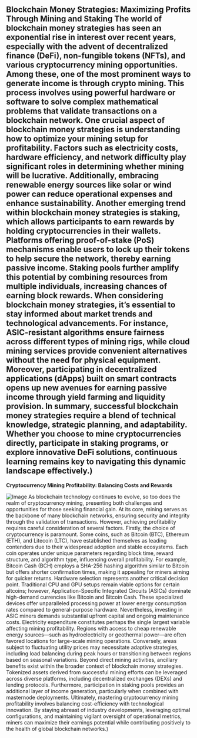 **Blockchain Money Strategies: Maximizing Profits Through Mining and Staking**
The world of blockchain money strategies has seen an exponential rise in interest over recent years, especially with the advent of decentralized finance (DeFi), non-fungible tokens (NFTs), and various cryptocurrency mining opportunities. Among these, one of the most prominent ways to generate income is through crypto mining. This process involves using powerful hardware or software to solve complex mathematical problems that validate transactions on a blockchain network.
One crucial aspect of blockchain money strategies is understanding how to optimize your mining setup for profitability. Factors such as electricity costs, hardware efficiency, and network difficulty play significant roles in determining whether mining will be lucrative. Additionally, embracing renewable energy sources like solar or wind power can reduce operational expenses and enhance sustainability. 
Another emerging trend within blockchain money strategies is staking, which allows participants to earn rewards by holding cryptocurrencies in their wallets. Platforms offering proof-of-stake (PoS) mechanisms enable users to lock up their tokens to help secure the network, thereby earning passive income. Staking pools further amplify this potential by combining resources from multiple individuals, increasing chances of earning block rewards.
When considering blockchain money strategies, it’s essential to stay informed about market trends and technological advancements. For instance, ASIC-resistant algorithms ensure fairness across different types of mining rigs, while cloud mining services provide convenient alternatives without the need for physical equipment. Moreover, participating in decentralized applications (dApps) built on smart contracts opens up new avenues for earning passive income through yield farming and liquidity provision.
In summary, successful blockchain money strategies require a blend of technical knowledge, strategic planning, and adaptability. Whether you choose to mine cryptocurrencies directly, participate in staking programs, or explore innovative DeFi solutions, continuous learning remains key to navigating this dynamic landscape effectively.)
---
**Cryptocurrency Mining Profitability: Balancing Costs and Rewards**

![Image](https://github.com/user-attachments/assets/d7419ec9-dc67-403f-bf28-8faea5f1f74f)
As blockchain technology continues to evolve, so too does the realm of cryptocurrency mining, presenting both challenges and opportunities for those seeking financial gain. At its core, mining serves as the backbone of many blockchain networks, ensuring security and integrity through the validation of transactions. However, achieving profitability requires careful consideration of several factors.
Firstly, the choice of cryptocurrency is paramount. Some coins, such as Bitcoin (BTC), Ethereum (ETH), and Litecoin (LTC), have established themselves as leading contenders due to their widespread adoption and stable ecosystems. Each coin operates under unique parameters regarding block time, reward structure, and algorithm type, influencing overall profitability. For example, Bitcoin Cash (BCH) employs a SHA-256 hashing algorithm similar to Bitcoin but offers shorter confirmation times, making it appealing for miners aiming for quicker returns.
Hardware selection represents another critical decision point. Traditional CPU and GPU setups remain viable options for certain altcoins; however, Application-Specific Integrated Circuits (ASICs) dominate high-demand currencies like Bitcoin and Bitcoin Cash. These specialized devices offer unparalleled processing power at lower energy consumption rates compared to general-purpose hardware. Nevertheless, investing in ASIC miners demands substantial upfront capital and ongoing maintenance costs.
Electricity expenditure constitutes perhaps the single largest variable affecting mining profitability. Regions with access to cheap renewable energy sources—such as hydroelectricity or geothermal power—are often favored locations for large-scale mining operations. Conversely, areas subject to fluctuating utility prices may necessitate adaptive strategies, including load balancing during peak hours or transitioning between regions based on seasonal variations.
Beyond direct mining activities, ancillary benefits exist within the broader context of blockchain money strategies. Tokenized assets derived from successful mining efforts can be leveraged across diverse platforms, including decentralized exchanges (DEXs) and lending protocols. Furthermore, participation in staking pools provides an additional layer of income generation, particularly when combined with masternode deployments.
Ultimately, mastering cryptocurrency mining profitability involves balancing cost-efficiency with technological innovation. By staying abreast of industry developments, leveraging optimal configurations, and maintaining vigilant oversight of operational metrics, miners can maximize their earnings potential while contributing positively to the health of global blockchain networks.)
